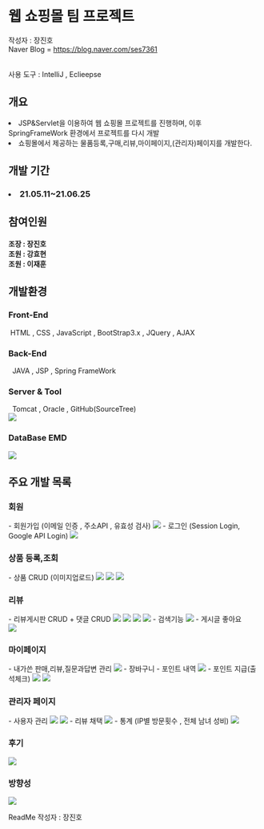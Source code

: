 # 웹 쇼핑몰 팀 프로젝트
작성자 : 장진호<br>
Naver Blog = https://blog.naver.com/ses7361

<br>
사용 도구 : IntelliJ , Eclieepse <br>
<h2>개요</h2>
<li>JSP&Servlet을 이용하여 웹 쇼핑몰 프로젝트를 진행하며, 
이후 SpringFrameWork 환경에서 프로젝트를 다시 개발</li>
<li>쇼핑몰에서 제공하는 물품등록,구매,리뷰,마이페이지,(관리자)페이지를 개발한다.</li>

<h2>개발 기간</h2>
<h3><li>21.05.11~21.06.25</li></h3>

<h2>참여인원</h2>
<h4>
조장 :  장진호 <br>
조원 :  강효현<br>
조원 :  이재훈
</h4>


<h2>개발환경</h2>
<h3>Front-End</h3>
&nbsp;HTML , CSS , JavaScript , BootStrap3.x , JQuery , AJAX
<h3>Back-End</h3>
&nbsp; JAVA , JSP , Spring FrameWork
<h3>Server & Tool</h3>
&nbsp; Tomcat , Oracle , GitHub(SourceTree)<Br>
<img src="https://user-images.githubusercontent.com/82253939/122634744-11546d80-d11b-11eb-8b14-fec6540de204.png">
<h3>DataBase EMD</h3>
<img src="https://user-images.githubusercontent.com/82253939/122634629-2977bd00-d11a-11eb-9b10-d1acfd86d3a0.png">
<h2>주요 개발 목록</h2>
<h3>회원</h3>
- 회원가입 (이메일 인증 , 주소API , 유효성 검사)
  <img src="https://user-images.githubusercontent.com/82253939/122634772-43fe6600-d11b-11eb-8f02-d9c9a3c8eca5.png">
- 로그인 (Session Login, Google API Login)
  <img src="https://user-images.githubusercontent.com/82253939/122634802-73ad6e00-d11b-11eb-98f4-4d29ee87c29c.png">

<h3>상품 등록,조회</h3>
- 상품 CRUD (이미지업로드)
  <img src="https://user-images.githubusercontent.com/82253939/122634813-832cb700-d11b-11eb-9a1f-c6cfed7753bb.png">
  <img src="https://user-images.githubusercontent.com/82253939/122634824-8cb61f00-d11b-11eb-8262-05659933d710.png">
  <img src="https://user-images.githubusercontent.com/82253939/122634836-9475c380-d11b-11eb-9944-1d1ec48c7994.png">
<h3>리뷰</h3>
- 리뷰게시판 CRUD + 댓글 CRUD
  <img src="https://user-images.githubusercontent.com/82253939/122634856-ad7e7480-d11b-11eb-8816-bc23dc0b8358.png">
  <img src="https://user-images.githubusercontent.com/82253939/122634870-c38c3500-d11b-11eb-87c5-aef7de8c7eff.png">
  <img src="https://user-images.githubusercontent.com/82253939/122634878-ce46ca00-d11b-11eb-80a3-cbdcafb0f112.png">
  <img src="https://user-images.githubusercontent.com/82253939/122634890-d69f0500-d11b-11eb-811f-21837fbcd673.png">
- 검색기능
  <img src="https://user-images.githubusercontent.com/82253939/122634900-e3235d80-d11b-11eb-9bd2-e0b8f8b3c969.png">
- 게시글 좋아요 <br>
  <img src="https://user-images.githubusercontent.com/82253939/122634918-edddf280-d11b-11eb-999f-1158e4d79557.png">
<h3>마이페이지</h3>
- 내가쓴 판매,리뷰,질문과답변 관리
  <img src="https://user-images.githubusercontent.com/82253939/122634935-fb937800-d11b-11eb-90a3-4321ce84c127.png">
- 장바구니
- 포인트 내역
  <img src="https://user-images.githubusercontent.com/82253939/122634945-051ce000-d11c-11eb-8d76-a4cc16752552.png">
- 포인트 지급(출석체크)
  <img src="https://user-images.githubusercontent.com/82253939/122634951-10700b80-d11c-11eb-9f3a-ee94c43768a9.png">
  <img src="https://user-images.githubusercontent.com/82253939/122634956-182fb000-d11c-11eb-924a-58c7e369de19.png">
<h3>관리자 페이지</h3>
- 사용자 관리
  <img src="https://user-images.githubusercontent.com/82253939/122634968-28e02600-d11c-11eb-991b-1680649694be.png">
  <img src="https://user-images.githubusercontent.com/82253939/122634973-31386100-d11c-11eb-976a-2ea19c5ad0c3.png">
- 리뷰 채택
  <img src="https://user-images.githubusercontent.com/82253939/122634987-41504080-d11c-11eb-955f-3f6e408409e3.png">
- 통계 (IP별 방문횟수 , 전체 남녀 성비)
  <img src="https://user-images.githubusercontent.com/82253939/122634994-47462180-d11c-11eb-88f1-34d4b2521510.png">


<h3>후기</h3>
  <img src="https://user-images.githubusercontent.com/82253939/122635003-52994d00-d11c-11eb-8d27-278d68925c1f.png">
<h3>방향성</h3>
  <img src="https://user-images.githubusercontent.com/82253939/122635007-5927c480-d11c-11eb-8a10-1caab07cb8a8.png">


ReadMe 작성자 : 장진호

